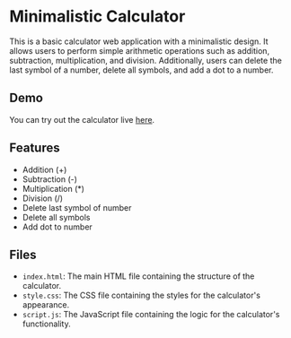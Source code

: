# Minimalistic Calculator

This is a basic calculator web application with a minimalistic design. It allows users to perform simple arithmetic operations such as addition, subtraction, multiplication, and division. Additionally, users can delete the last symbol of a number, delete all symbols, and add a dot to a number.

## Demo

You can try out the calculator live [here](https://raw.githack.com/vasenkom/Calculator/main/index.html).
## Features

- Addition (+)
- Subtraction (-)
- Multiplication (*)
- Division (/)
- Delete last symbol of number
- Delete all symbols
- Add dot to number

## Files

- `index.html`: The main HTML file containing the structure of the calculator.
- `style.css`: The CSS file containing the styles for the calculator's appearance.
- `script.js`: The JavaScript file containing the logic for the calculator's functionality.
